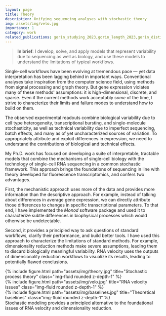```yaml
---
layout: page
title: Theory 
description: Unifying sequencing analyses with stochastic theory
img: assets/img/velo.jpg
importance: 1
category: work
related_publications: gorin_studying_2023,gorin_length_2023,gorin_distinguishing_2023,gorin_transient_2023
---
```


> **In brief**: I develop, solve, and apply models that represent variability due to sequencing as well as biology, and use these models to understand the limitations of typical workflows.

Single-cell workflows have been evolving at tremendous pace — yet data interpretation has been lagging behind in important ways. Conventional analyses take inspiration from the computer science field, using methods from signal processing and graph theory. But gene expression violates many of these methods' assumptions: it is high-dimensional, discrete, and sparse. Even if the current methods work acceptably _some_ of the time, I strive to characterize their limits and failure modes to understand how to build on them.

The observed experimental readouts combine biological variability due to cell type heterogeneity, transcriptional bursting, and single-molecule stochasticity, as well as technical variability due to imperfect sequencing, batch effects, and many as of yet uncharacterized sources of variation. To appropriately attribute and exploit differences in expression, we need to understand the contributions of biological and technical effects.

My Ph.D. work has focused on developing a suite of interpretable, tractable models that combine the mechanisms of single-cell biology with the technology of single-cell RNA sequencing in a common stochastic framework. This approach brings the foundations of sequencing in line with theory developed for fluorescence transcriptomics, and confers two advantages.

First, the mechanistic approach uses more of the data and provides more information than the descriptive approach. For example, instead of talking about differences in average gene expression, we can directly attribute those differences to changes in specific transcriptional parameters. To that end, I have implemented the *Monod* software package and used it to characterize subtle differences in biophysical processes which would otherwise be undetectable.

Second, it provides a principled way to ask questions of standard workflows, clarify their performance, and build better tools. I have used this approach to characterize the limitations of standard methods. For example, dimensionality reduction methods make severe assumptions, leading them to discard biologically meaningful variability. RNA velocity uses the outputs of dimensionality reduction workflows to visualize its results, leading to potentially flawed conclusions.


<div class="row">
    <div class="col-sm mt-3 mt-md-0">
        {% include figure.html path="assets/img/theory.jpg" title="Stochastic process theory" class="img-fluid rounded z-depth-1" %}
    </div>
    <div class="col-sm mt-3 mt-md-0">
        {% include figure.html path="assets/img/velo.jpg" title="RNA velocity issues" class="img-fluid rounded z-depth-1" %}
    </div>
    <div class="col-sm mt-3 mt-md-0">
        {% include figure.html path="assets/img/baselines.jpg" title="Theoretical baselines" class="img-fluid rounded z-depth-1" %}
    </div>
</div>
<div class="caption">
    Stochastic modeling provides a principled alternative to the foundational issues of RNA velocity and dimensionality reduction.
</div>



